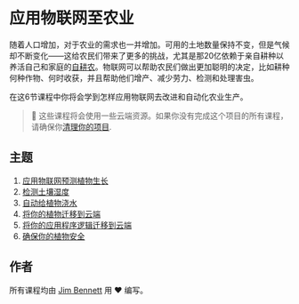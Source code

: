 # 应用物联网至农业

随着人口增加，对于农业的需求也一并增加。可用的土地数量保持不变，但是气候却不断变化——这给农民们带来了更多的挑战，尤其是那20亿依赖于亲自耕种以养活自己和家庭的[自耕农](https://wikipedia.org/wiki/Subsistence_agriculture)。物联网可以帮助农民们做出更加聪明的决定，比如耕种何种作物、何时收获，并且帮助他们增产、减少劳力、检测和处理害虫。

在这6节课程中你将会学到怎样应用物联网去改进和自动化农业生产。

> 💁 这些课程将会使用一些云端资源。如果你没有完成这个项目的所有课程，请确保你[清理你的项目](../../clean-up.md).

## 主题

1. [应用物联网预测植物生长](../lessons/1-predict-plant-growth/translations/README.zh-cn.md)
1. [检测土壤湿度](../lessons/2-detect-soil-moisture/translations/README.zh-cn.md)
1. [自动给植物浇水](../lessons/3-automated-plant-watering/translations/README.zh-cn.md)
1. [将你的植物迁移到云端](../lessons/4-migrate-your-plant-to-the-cloud/translations/README.zh-cn.md)
1. [将你的应用程序逻辑迁移到云端](../lessons/5-migrate-application-to-the-cloud/translations/README.zh-cn.md)
1. [确保你的植物安全](../lessons/6-keep-your-plant-secure/translations/README.zh-cn.md)

## 作者

所有课程均由 [Jim Bennett](https://GitHub.com/JimBobBennett) 用 ♥️ 编写。 
